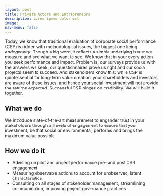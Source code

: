 ```yaml
---
layout: post
title: Private Actors and Entrepreneurs
description: Lorem ipsum dolor est
image:
nav-menu: false
---
```


Today, we know that traditional evaluation of corporate social performance (CSP) is ridden with methodological issues, the biggest one being *endogeneity*. Though a big word, it reflects a simple underlying issue: we measure and see what we want to see. We know that in your every action you seek performance and impact. Problem is, our surveys provide us with the answers we seek, our questionnaires prove us right and our social projects seem to succeed. And stakeholders know this: while CSP is quintessential for long-term value creation, your shareholders and investors are aware of these issues, and hence your social investment will not provide the returns expected. Successful CSP hinges on credibility. We will build it together.

## What we do

We introduce state-of-the-art measurement to engender trust in your stakeholders through all levels of engagement to ensure that your investment, be that social or environmental, performs and brings the maximum value possible.

## How we do it
* Advising on pilot and project performance pre- and post CSR engagement
* Measuring observable actions to account for unobserved, latent characteristics
* Consulting on all stages of stakeholder management, streamlining communication, improving project governance practices
